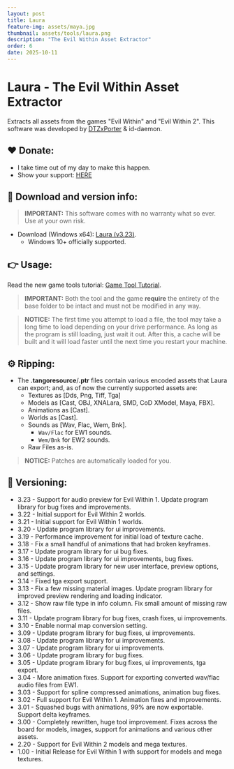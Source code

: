 ```yaml
---
layout: post
title: Laura
feature-img: assets/maya.jpg
thumbnail: assets/tools/laura.png
description: "The Evil Within Asset Extractor"
order: 6
date: 2025-10-11
---
```


# Laura - The Evil Within Asset Extractor
Extracts all assets from the games "Evil Within" and "Evil Within 2". This software was developed by [DTZxPorter](https://twitter.com/dtzxporter) & id-daemon.

## ❤️ Donate:
- I take time out of my day to make this happen.
- Show your support: [HERE](https://dtzxporter.com/donate)

## 💾 Download and version info:

> **IMPORTANT:** This software comes with no warranty what so ever. Use at your own risk.

- Download (Windows x64): [Laura (v3.23)](https://mega.nz/file/hFgVDCzL#Pe6r-joQ3Pfu9VQgW5BTYYnt1zOE1q4WumdZ4wpjGU4).
  - Windows 10+ officially supported.

## 👉 Usage:
Read the new game tools tutorial: [Game Tool Tutorial](https://dtzxporter.com/game-tools-tutorial).

> **IMPORTANT:** Both the tool and the game **require** the entirety of the base folder to be intact and must not be modified in any way.

> **NOTICE:** The first time you attempt to load a file, the tool may take a long time to load depending on your drive performance. As long as the program is still loading, just wait it out. After this, a cache will be built and it will load faster until the next time you restart your machine.

## ⚙️ Ripping:
- The **.tangoresource**/**.ptr** files contain various encoded assets that Laura can export; and, as of now the currently supported assets are:
  - Textures as [Dds, Png, Tiff, Tga]
  - Models as [Cast, OBJ, XNALara, SMD, CoD XModel, Maya, FBX].
  - Animations as [Cast].
  - Worlds as [Cast].
  - Sounds as [Wav, Flac, Wem, Bnk].
    - `Wav/Flac` for EW1 sounds.
    - `Wem/Bnk` for EW2 sounds.
  - Raw Files as-is.

> **NOTICE:** Patches are automatically loaded for you.

## 📌 Versioning:
- 3.23 - Support for audio preview for Evil Within 1. Update program library for bug fixes and improvements.
- 3.22 - Initial support for Evil Within 2 worlds.
- 3.21 - Initial support for Evil Within 1 worlds.
- 3.20 - Update program library for ui improvements.
- 3.19 - Performance improvement for initial load of texture cache.
- 3.18 - Fix a small handful of animations that had broken keyframes.
- 3.17 - Update program library for ui bug fixes.
- 3.16 - Update program library for ui improvements, bug fixes.
- 3.15 - Update program library for new user interface, preview options, and settings.
- 3.14 - Fixed tga export support.
- 3.13 - Fix a few missing material images. Update program library for improved preview rendering and loading indicator.
- 3.12 - Show raw file type in info column. Fix small amount of missing raw files.
- 3.11 - Update program library for bug fixes, crash fixes, ui improvements.
- 3.10 - Enable normal map conversion setting.
- 3.09 - Update program library for bug fixes, ui improvements.
- 3.08 - Update program library for ui improvements.
- 3.07 - Update program library for ui improvements.
- 3.06 - Update program library for bug fixes.
- 3.05 - Update program library for bug fixes, ui improvements, tga export.
- 3.04 - More animation fixes. Support for exporting converted wav/flac audio files from EW1.
- 3.03 - Support for spline compressed animations, animation bug fixes.
- 3.02 - Full support for Evil Within 1. Animation fixes and improvements.
- 3.01 - Squashed bugs with animations, 99% are now exportable. Support delta keyframes.
- 3.00 - Completely rewritten, huge tool improvement. Fixes across the board for models, images, support for animations and various other assets.
- 2.20 - Support for Evil Within 2 models and mega textures.
- 1.00 - Initial Release for Evil Within 1 with support for models and mega textures.